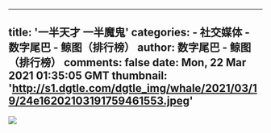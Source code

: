 
---
title: '一半天才
一半魔鬼'
categories: 
    - 社交媒体
    - 数字尾巴 - 鲸图（排行榜）
author: 数字尾巴 - 鲸图（排行榜）
comments: false
date: Mon, 22 Mar 2021 01:35:05 GMT
thumbnail: 'http://s1.dgtle.com/dgtle_img/whale/2021/03/19/24e16202103191759461553.jpeg'
---

<div>   
<img src="http://s1.dgtle.com/dgtle_img/whale/2021/03/19/24e16202103191759461553.jpeg" referrerpolicy="no-referrer">  
</div>
            